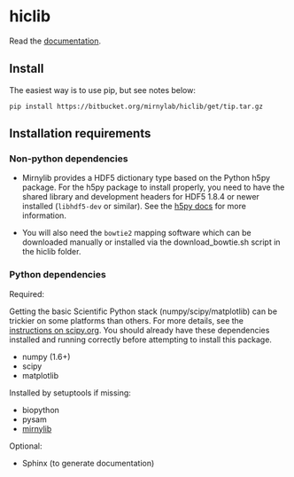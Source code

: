 hiclib
======

Read the [documentation](http://mirnylab.bitbucket.org/hiclib/index.html).

Install
-------
The easiest way is to use pip, but see notes below:

`pip install https://bitbucket.org/mirnylab/hiclib/get/tip.tar.gz`

Installation requirements
-------------------------

### Non-python dependencies

- Mirnylib provides a HDF5 dictionary type based on the Python h5py package. For the h5py package to install properly, you need to have the shared library and development headers for HDF5 1.8.4 or newer installed (`libhdf5-dev` or similar). See the [h5py docs](http://docs.h5py.org/en/latest/build.html) for more information.

- You will also need the `bowtie2` mapping software which can be downloaded manually or installed via the download_bowtie.sh script in the hiclib folder.

### Python dependencies

Required:

Getting the basic Scientific Python stack (numpy/scipy/matplotlib) can be trickier on some platforms than others. For more details, see the [instructions on scipy.org](http://www.scipy.org/install.html). You should already have these dependencies installed and running correctly before attempting to install this package.

- numpy (1.6+)
- scipy
- matplotlib

Installed by setuptools if missing:

- biopython
- pysam
- [mirnylib](https://bitbucket.org/mirnylab/mirnylib)

Optional:

- Sphinx (to generate documentation)
